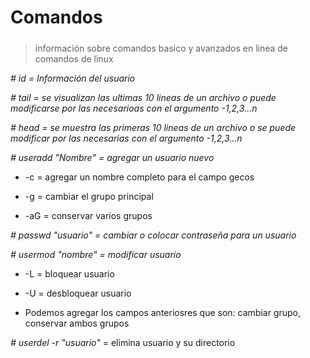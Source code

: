 # Comandos <h5>

> información sobre comandos basico y avanzados en linea de comandos de linux

_# id = Información del usuario_

_# tail = se visualizan las ultimas 10 lineas de un archivo o puede modificarse por las necesarioas con el argumento -1,2,3...n_

_# head = se muestra las primeras 10 lineas de un archivo o se puede modificar por las necesarias con el argumento -1,2,3...n_

_# useradd "Nombre" = agregar un usuario nuevo_
  * -c = agregar un nombre completo para el campo gecos
  
  * -g = cambiar el grupo principal
  
  * -aG = conservar varios grupos
  
  _# passwd "usuario" = cambiar o colocar contraseña para un usuario_
  
 _# usermod "nombre" = modificar usuario_
  
  * -L = bloquear usuario
  
  * -U = desbloquear usuario
  
  * Podemos agregar los campos anteriosres que son: cambiar grupo, conservar ambos grupos
  
  _# userdel -r "usuario"_ = elimina usuario y su directorio
